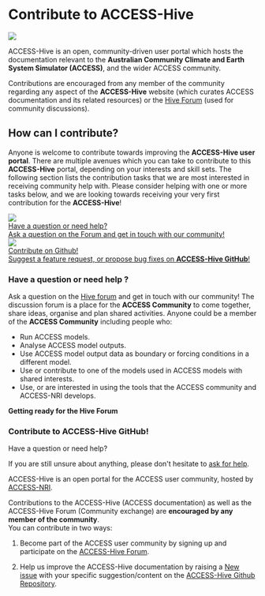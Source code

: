 # Contribute to ACCESS-Hive

<img class="rectangular-img img-cover" src="../../assets/how-to-contribute-img.jpg">

ACCESS-Hive is an open, community-driven user portal which hosts the documentation relevant to the **Australian Community Climate and Earth System Simulator (ACCESS)**, and the wider ACCESS community.

Contributions are encouraged from any member of the community regarding any aspect of the **ACCESS-Hive** website (which curates ACCESS documentation and its related resources) or the <a href="https://forum.access-hive.org.au" target="_blank">Hive Forum</a> (used for community discussions).

## How can I contribute?

Anyone is welcome to contribute towards improving the **ACCESS-Hive user portal**. There are multiple avenues which you can take to contribute to this **ACCESS-Hive** portal, depending on your interests and skill sets. The following section lists the contribution tasks that we are most interested in receiving community help with. Please consider helping with one or more tasks below, and we are looking towards receiving your very first contribution for the **ACCESS-Hive**!

<div class="card-container">
    <a href="/about/how_to_contribute" class="vertical-card-half-width aspect-ratio1to1">
        <div class="vertical-card-image-container white-background">
           <img class="img-cover" src="/assets/access-nri-support.png">
        </div>
        <div class="vertical-card-text-container with-padding">
            <div class="bold">
                <i class="fa-solid fa-circle-question"></i>
                Have a question or need help?
            </div>
            <span class="with-padding">
                Ask a question on the Forum and get in touch with our community!
            </span>
        </div>
    </a>
    <a href="/about/how_to_contribute" class="vertical-card-half-width aspect-ratio1to1">
        <div class="vertical-card-image-container white-background">
            <img class="img-cover" src="/assets/idea-how-to-contribute.jpg">
        </div>
        <div class="vertical-card-text-container with-padding">
            <div class="bold">
                <i class="fa-brands fa-github"></i>
                Contribute on Github!
            </div>
            <span class="with-padding">
                Suggest a feature request, or propose bug fixes on <b>ACCESS-Hive GitHub</b>!
            </span>
        </div>
    </a>
</div>

<!-- <div class="card-container">
    <div class="horizontal-card">
        <div class="horizontal-card-image-container white-background">
           <img class="img-cover" src="/assets/forum-question.jpg">
        </div>
        <div class="horizontal-card-text-container">
            <div class="bold">
                <i class="fa-solid fa-circle-question"></i>
                Have a question or need help?
            </div>
            <span>Ask a question on the <a href="https://forum.access-hive.org.au" target="_blank">Forum</a> and get in touch with our community!</span>
        </div>
    </div>
    <div class="horizontal-card">
        <div class="horizontal-card-image-container white-background">
            <img class="img-cover" src="/assets/idea-how-to-contribute.jpg">
        </div>
        <div class="horizontal-card-text-container">
            <div class="bold">
                <i class="fa-brands fa-github"></i>
                Contribute on Github!
            </div>
            <span>Have you discovered a bug? Please consider raising a GitHub issue and contribute to the development of <a href="https://github.com/ACCESS-Hive/access-hive.github.io">ACCESS-Hive GitHub repository</a>!</span>
        </div>
    </div>
</div> -->

<!-- <div class="flex-container">
    <div class="vertical-flex-container with-border">
        <div class="bold">
            <i class="fa-solid fa-circle-question"></i>
            Have a question or need help?
        </div>
        <div>Ask a question on the Hive Forum and get in touch with our community</div>
    </div>
    <div class="vertical-flex-container with-border">
        <div class="bold">
            <i class="fa-solid fa-circle-question"></i>
            Have a question or need help?
        </div>
        <div>Ask a question on the Hive Forum and get in touch with our community</div>
    </div>
</div> -->

### <i class="fa-solid fa-circle-question"></i> Have a question or need help ?

Ask a question on the <a href="https://forum.access-hive.org.au" target="_blank">Hive forum</a> and get in touch with our community! The discussion forum is a place for the **ACCESS Community** to come together, share ideas, organise and plan shared activities. Anyone could be a member of the **ACCESS Community** including people who:

- Run ACCESS models.
- Analyse ACCESS model outputs.
- Use ACCESS model output data as boundary or forcing conditions in a different model.
- Use or contribute to one of the models used in ACCESS models with shared interests.
- Use, or are interested in using the tools that the ACCESS community and ACCESS-NRI develops.

**Getting ready for the Hive Forum**

### <i class="fa-brands fa-github"></i> Contribute to ACCESS-Hive GitHub!

<div class="card-container vertical-card">Have a question or need help?</div>

If you are still unsure about anything, please don't hesitate to <a href="https://forum.access-hive.org.au" target="_blank">ask for help</a>.

ACCESS-Hive is an open portal for the ACCESS user community, hosted by <a href="https://www.access-nri.org.au" target="_blank">ACCESS-NRI</a>.

Contributions to the ACCESS-Hive (ACCESS documentation) as well as the ACCESS-Hive Forum (Community exchange) are **encouraged by any member of the community**.
<br>
You can contribute in two ways:

1. Become part of the ACCESS user community by signing up and participate on the <a href="https://forum.access-hive.org.au" target="_blank">ACCESS-Hive Forum</a>.

2. Help us improve the ACCESS-Hive documentation by raising a <a href="https://github.com/ACCESS-Hive/access-hive.github.io/issues/new?assignees=&labels=External&projects=&template=simple-issue-template.md&title=" target="_blank">New issue</a> with your specific suggestion/content on the <a href="https://github.com/ACCESS-Hive/access-hive.github.io" target="_blank">ACCESS-Hive Github Repository</a>.

[^1]: _"How to contribute" sample image source (to be changed...)_: <a href="https://www.freepik.com/free-vector/team-crisis-managers-solving-businessman-problems-employees-with-lightbulb-unraveling-tangle-vector-illustration-teamwork-solution-management-concept_10613678.htm#query=teamwork%20cartoon&position=18&from_view=keyword&track=ais">Image by pch.vector</a> on Freepik
[^2]: _"Have a question or need help?" sample image source (to be changed...)_:<a href="https://www.freepik.com/free-vector/businessmans-hand-holding-question-mark-person-asking-answer-help-support-flat-vector-illustration-faq-interrogation-difficulty-concept-banner-website-design-landing-web-page_26921528.htm#page=3&query=question%20cartoon&position=29&from_view=search&track=ais">Image by pch.vector</a> on Freepik
[^3]: _"Contribute to github?" sample image source (to be changed...)_:<a href="https://www.freepik.com/free-vector/business-idea-generation-plan-development-pensive-man-with-lightbulb-cartoon-character-technical-mindset-entrepreneurial-mind-brainstorming-process_11668582.htm#page=9&query=idea%20cartoon&position=30&from_view=search&track=ais">Image by vectorjuice</a> on Freepik
